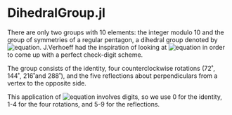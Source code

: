 # DihedralGroup.jl

There are only two groups with 10 elements: the integer modulo 10 and the group of symmetries of a 
regular pentagon, a dihedral group denoted by ![equation](http://www.sciweavers.org/upload/Tex2Img_1409256968/render.png). J.Verhoeff had the inspiration of looking at 
![equation](http://www.sciweavers.org/upload/Tex2Img_1409256968/render.png) in order to come up with a perfect check-digit scheme.

The group consists of the identity, four counterclockwise rotations (72˚, 144˚, 216˚and 288˚), and 
the five reflections about perpendiculars from a vertex to the opposite side.

This application of ![equation](http://www.sciweavers.org/upload/Tex2Img_1409256968/render.png) involves digits, so we use 0 for the identity, 1-4 for the four rotations, 
and 5-9 for the reflections. 